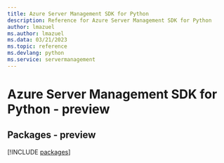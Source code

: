 ```yaml
---
title: Azure Server Management SDK for Python
description: Reference for Azure Server Management SDK for Python
author: lmazuel
ms.author: lmazuel
ms.data: 03/21/2023
ms.topic: reference
ms.devlang: python
ms.service: servermanagement
---
```

# Azure Server Management SDK for Python - preview
## Packages - preview
[!INCLUDE [packages](server-management-index.md)]